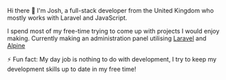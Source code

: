 Hi there 👋
I'm Josh, a full-stack developer from the United Kingdom who mostly works with Laravel and JavaScript.

I spend most of my free-time trying to come up with projects I would enjoy making. Currently making an administration panel utilising [Laravel](https://github.com/laravel) and [Alpine](https://github.com/alpinejs/alpine/)

⚡ Fun fact: My day job is nothing to do with development, I try to keep my development skills up to date in my free time!
